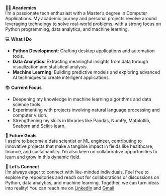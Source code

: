 👨‍🎓 **Academics**  
I’m a passionate tech enthusiast with  a Master’s degree in Computer Applications. My academic journey and personal projects revolve around leveraging technology to solve real-world problems, with a strong focus on Python programming, data analytics, and machine learning.  

💻 **What I Do**  
- **Python Development**: Crafting desktop applications and automation tools.  
- **Data Analytics**: Extracting meaningful insights from data through visualization and statistical analysis.  
- **Machine Learning**: Building predictive models and exploring advanced AI techniques to create intelligent applications.  

📚 **Current Focus**  
- Deepening my knowledge in machine learning algorithms and data science tools.  
- Experimenting with projects involving natural language processing and computer vision.  
- Strengthening my skills in libraries like Pandas, NumPy, Matplotlib, Seaborn and Scikit-learn.  

🚀 **Future Goals**  
I aspire to become a data scientist or ML engineer, contributing to innovative projects that make a tangible impact in fields like healthcare, finance, and sustainability. I’m also keen on collaborative opportunities to learn and grow in this dynamic field.  

🌟 **Let’s Connect**  
I’m always eager to connect with like-minded individuals. Feel free to explore my repositories and reach out for collaborations or discussions on Python, data analytics, and machine learning. Together, we can turn ideas into reality! You can reach me on [LinkedIn](https://www.linkedin.com/in/altar-ravi/) and [Gmail](https://altarravik@gmail.com)


<!---
Violet-Quinn/Violet-Quinn is a ✨ special ✨ repository because its `README.md` (this file) appears on your GitHub profile.
You can click the Preview link to take a look at your changes.
--->
